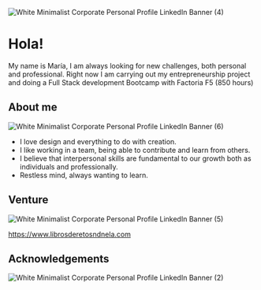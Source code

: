 ![White Minimalist Corporate Personal Profile LinkedIn Banner (4)](https://github.com/Mariafernandezsantos/mariafernandezsantos/assets/133371373/2b1f322e-4b43-4980-bfeb-9fe37e3f92dd)


# Hola!

My name is María, I am always looking for new challenges, both personal and professional.
Right now I am carrying out my entrepreneurship project and doing a Full Stack development Bootcamp with Factoria F5 (850 hours)




##  About me

![White Minimalist Corporate Personal Profile LinkedIn Banner (6)](https://github.com/Mariafernandezsantos/mariafernandezsantos/assets/133371373/ee975fdd-a03f-4897-b8c5-60041cc7ade0)


-  I love design and everything to do with creation.
-  I like working in a team, being able to contribute and learn from others.
-  I believe that interpersonal skills are fundamental to our growth both as individuals and professionally.
-  Restless mind, always wanting to learn.




##  Venture
![White Minimalist Corporate Personal Profile LinkedIn Banner (5)](https://github.com/Mariafernandezsantos/mariafernandezsantos/assets/133371373/7a2841bd-1471-40f5-a5af-e59fcb755d20)

https://www.librosderetosndnela.com





## Acknowledgements

![White Minimalist Corporate Personal Profile LinkedIn Banner (2)](https://github.com/Mariafernandezsantos/mariafernandezsantos/assets/133371373/4832d915-03e4-4bb1-8d0e-dd75db8e028d)


 
